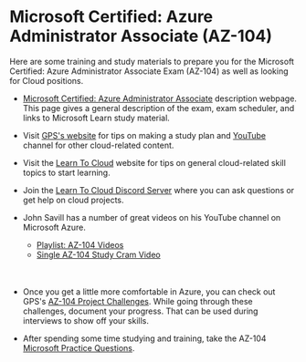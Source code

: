 
# Microsoft Certified: Azure Administrator Associate (AZ-104)

Here are some training and study materials to prepare you for the Microsoft Certified: Azure Administrator Associate Exam (AZ-104) as well as looking for Cloud positions. 

- [Microsoft Certified: Azure Administrator Associate](https://learn.microsoft.com/en-us/certifications/azure-administrator/) description webpage. This page gives a general description of the exam, exam scheduler, and links to Microsoft Learn study material. 

- Visit [GPS's website](https://www.madebygps.com/cloudcamp/) for tips on making a study plan and [YouTube](https://www.youtube.com/@MadeByGPS) channel for other cloud-related content. 

- Visit the [Learn To Cloud](https://learntocloud.guide/docs/Welcome) website for tips on general cloud-related skill topics to start learning. 

- Join the [Learn To Cloud Discord Server](https://discord.gg/WYF4QbMr) where you can ask questions or get help on cloud projects. 

- John Savill has a number of great videos on his YouTube channel on Microsoft Azure.

    - [Playlist: AZ-104 Videos ](https://www.youtube.com/watch?v=V1Hk45XD6Qw&list=PLlVtbbG169nGlGPWs9xaLKT1KfwqREHbs&index=3)
    - [Single AZ-104 Study Cram Video](https://www.youtube.com/watch?v=VOod_VNgdJk&list=PLlVtbbG169nGlGPWs9xaLKT1KfwqREHbs&index=1)
    <br />
    <br />    
- Once you get a little more comfortable in Azure, you can check out GPS's [AZ-104 Project Challenges](https://github.com/madebygps/projects/blob/main/az-104/readme.md). While going through these challenges, document your progress. That can be used during interviews to show off your skills. 

- After spending some time studying and training, take the AZ-104 [Microsoft Practice Questions](https://learn.microsoft.com/certifications/exams/az-104/practice/assessment?assessment-type=practice&assessmentId=21https://learn.microsoft.com/en-us/certifications/azure-administrator/#certification-exams). 